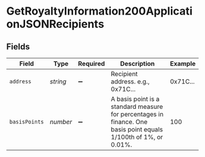 # GetRoyaltyInformation200ApplicationJSONRecipients


## Fields

| Field                                                                                                           | Type                                                                                                            | Required                                                                                                        | Description                                                                                                     | Example                                                                                                         |
| --------------------------------------------------------------------------------------------------------------- | --------------------------------------------------------------------------------------------------------------- | --------------------------------------------------------------------------------------------------------------- | --------------------------------------------------------------------------------------------------------------- | --------------------------------------------------------------------------------------------------------------- |
| `address`                                                                                                       | *string*                                                                                                        | :heavy_minus_sign:                                                                                              | Recipient address. e.g., 0x71C...                                                                               | 0x71C...                                                                                                        |
| `basisPoints`                                                                                                   | *number*                                                                                                        | :heavy_minus_sign:                                                                                              | A basis point is a standard measure for percentages in finance. One basis point equals 1/100th of 1%, or 0.01%. | 100                                                                                                             |